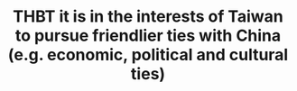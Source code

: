 ---
title: "THBT it is in the interests of Taiwan to pursue friendlier ties with China (e.g. economic, political and cultural ties)"
infoslide: ""
round: "Round 7"
weight: 7
videos: []
tags: []
layout: "motion"
categories: ["motions"]
---